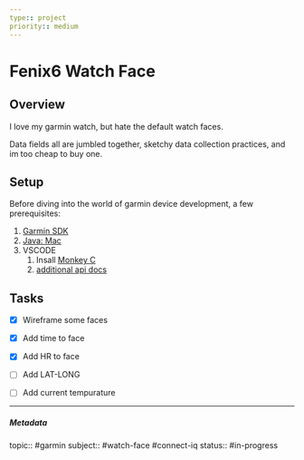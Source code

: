 ```yaml
---
type:: project
priority:: medium
---
```

# Fenix6 Watch Face

## Overview
I love my garmin watch, but hate the default watch faces. 

Data fields all are jumbled together, sketchy data collection practices, and im too cheap to buy one.

## Setup

Before diving into the world of garmin device development, a few prerequisites:

1. [Garmin SDK](https://developer.garmin.com/connect-iq/sdk/)
2. [Java: Mac](https://www.oracle.com/java/technologies/downloads/#jdk18-mac)
3. VSCODE
	1. Insall [Monkey C](https://developer.garmin.com/connect-iq/monkey-c/containers/)
	2. [additional api docs](https://developer.garmin.com/connect-iq/api-docs/)


## Tasks
- [x] Wireframe some faces
- [x] Add time to face
- [x] Add HR to face
- [ ] Add LAT-LONG
- [ ] Add current tempurature


---

##### Metadata
topic:: #garmin
subject:: #watch-face #connect-iq
status:: #in-progress



